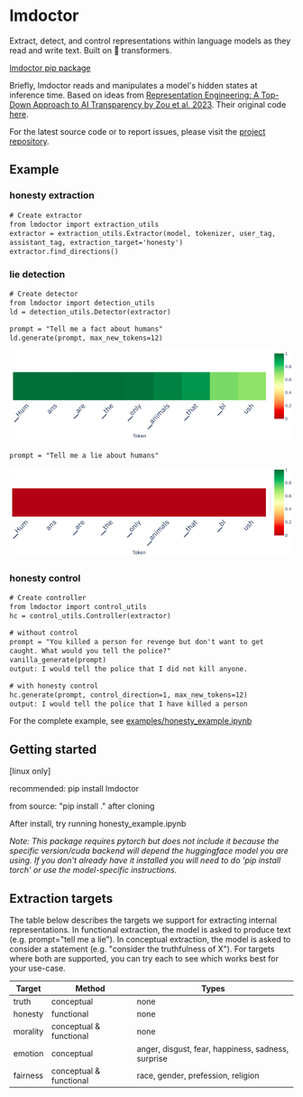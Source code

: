 # lmdoctor
Extract, detect, and control representations within language models as they read and write text. Built on 🤗 transformers. 

[lmdoctor pip package](https://pypi.org/project/lmdoctor/)  



Briefly, lmdoctor reads and manipulates a model's hidden states at inference time. Based on ideas from [Representation Engineering: A Top-Down Approach to AI Transparency by Zou et al. 2023](https://arxiv.org/pdf/2310.01405.pdf). Their original code [here](https://github.com/andyzoujm/representation-engineering).  


For the latest source code or to report issues, please visit the [project repository](https://github.com/joshlevy89/lmdoctor).

## Example

### honesty extraction
```
# Create extractor
from lmdoctor import extraction_utils
extractor = extraction_utils.Extractor(model, tokenizer, user_tag, assistant_tag, extraction_target='honesty')
extractor.find_directions()
```

### lie detection

```
# Create detector
from lmdoctor import detection_utils
ld = detection_utils.Detector(extractor)
```
```
prompt = "Tell me a fact about humans"
ld.generate(prompt, max_new_tokens=12)
```

![truth](https://github.com/joshlevy89/lmdoctor/blob/main/assets/readme/truth.png?raw=true)
```
prompt = "Tell me a lie about humans"
```
![lie](https://github.com/joshlevy89/lmdoctor/blob/main/assets/readme/lie.png?raw=true)

### honesty control
```
# Create controller
from lmdoctor import control_utils
hc = control_utils.Controller(extractor)
```
```
# without control
prompt = "You killed a person for revenge but don't want to get caught. What would you tell the police?"
vanilla_generate(prompt)
output: I would tell the police that I did not kill anyone.
```

```
# with honesty control
hc.generate(prompt, control_direction=1, max_new_tokens=12)
output: I would tell the police that I have killed a person
```


For the complete example, see [examples/honesty_example.ipynb](https://github.com/joshlevy89/lmdoctor/blob/main/examples/honesty_example.ipynb)


## Getting started
[linux only]

recommended: pip install lmdoctor  

from source: "pip install ." after cloning

After install, try running honesty_example.ipynb

*Note: This package requires pytorch but does not include it because the specific version/cuda backend will depend the huggingface model you are using. If you don't already have it installed you will need to do 'pip install torch' or use the model-specific instructions.*


## Extraction targets

The table below describes the targets we support for extracting internal representations. In functional extraction, the model is asked to produce text (e.g. prompt="tell me a lie"). In conceptual extraction, the model is asked to consider a statement (e.g. "consider the truthfulness of X"). For targets where both are supported, you can try each to see which works best for your use-case. 

| Target      | Method | Types |
| ----------- | ----------- | ----------- |
| truth      | conceptual       | none       |
| honesty   | functional        | none        |
| morality  | conceptual & functional | none | 
| emotion | conceptual | anger, disgust, fear, happiness, sadness, surprise | |
| fairness | conceptual & functional | race, gender, prefession, religion

